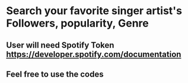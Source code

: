# Search your favorite singer artist's Followers, popularity, Genre

## User will need Spotify Token https://developer.spotify.com/documentation

## Feel free to use the codes



